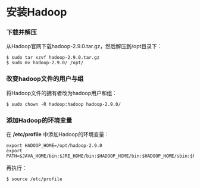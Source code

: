 安装Hadoop
=================================================================================
### 下载并解压
从Hadoop官网下载hadoop-2.9.0.tar.gz，然后解压到/opt目录下：
```shell
$ sudo tar xzvf hadoop-2.9.0.tar.gz
$ sudo mv hadoop-2.9.0/ /opt/
```

### 改变hadoop文件的用户与组
将Hadoop文件的拥有者改为hadoop用户和组：
```shell
$ sudo chown -R hadoop:hadoop hadoop-2.9.0/
```

### 添加Hadoop的环境变量
在 **/etc/profile** 中添加Hadoop的环境变量：
```shell
export HADOOP_HOME=/opt/hadoop-2.9.0
export PATH=$JAVA_HOME/bin:$JRE_HOME/bin:$HADOOP_HOME/bin:$HADOOP_HOME/sbin:$PATH
```
再执行：
```shell
$ source /etc/profile
```
